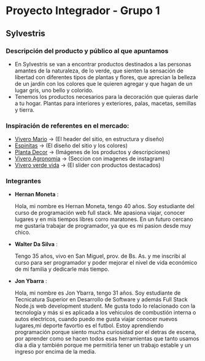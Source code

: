 # Proyecto Integrador - Grupo 1
## **Sylvestris**
### **Descripción del producto y público al que apuntamos**

- En Sylvestris se van a encontrar productos destinados a las personas amantes de la naturaleza, de lo verde, que sienten la sensación de libertad con diferentes tipos de plantas y flores, que aprecian la belleza de un jardín con los colores que le quieren agregar y que hagan de un lugar gris, uno bello y colorido.
- Tenemos los productos necesarios para la decoración que quieras darle a tu hogar. Plantas para interiores y exteriores, palas, macetas, semillas y tierra.

### **Inspiración de referentes en el mercado:**
- [Vivero Mario](https://tienda.viveromario.com.ar/) -> (El header del sitio, en estructura y diseño)
- [Espinitas](https://hernan0066.wixsite.com/my-site-3) -> (El diseño del sitio y los colores)
- [Planta Decor](https://plantadecor.com/) -> (Imágenes de los productos y descripciones)
- [Vivero Agronomia](https://viveroagronomia.com.ar/) -> (Seccion con imagenes de instagram)
- [Vivero verde vida](https://viveroverdevida.com.ar/) -> (El slider con productos destacados)
### **Integrantes**
- **Hernan Moneta** :
  
  Hola, mi nombre es Hernan Moneta, tengo 40 años. Soy estudiante del curso de programación web full stack. Me apasiona viajar, conocer lugares y en mis tiempos libres corro maratones. En un futuro cercano me gustaría trabajar de programador, ya que es mi pasion desde muy chico.

- **Walter Da Silva** :

  Tengo 35 años, vivo en San Miguel, prov. de Bs. As. y me inscribi al curso para ser programador y poder mejorar el nivel de vida económico de mi familia y dedicarle más tiempo.

- **Jon Ybarra** :
  
  Hola, mi nombre es Jon Ybarra, tengo 31 años. Soy estudiante de Tecnicatura Superior en Desarrollo de Software y además Full Stack Node.js web development student.
  Me gusta todo lo relacionado con la tecnología y más si es aplicada a los vehiculos de combustión interna o autos electricos, cuando puedo me gusta viajar conocer nuevos lugares,mi deporte favortio es el futbol.
  Estoy aprendiendo programación porque siento mucha curiosidad por el detras de escena, por aprender como se hacen todos esas herramientas que tanto usamos día a día y también porque me permitiría tener un trabajo estable y un ingreso por encima de la media.